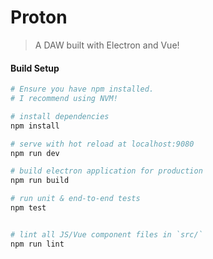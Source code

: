 # Proton

> A DAW built with Electron and Vue!

#### Build Setup

``` bash
# Ensure you have npm installed.
# I recommend using NVM!

# install dependencies
npm install

# serve with hot reload at localhost:9080
npm run dev

# build electron application for production
npm run build

# run unit & end-to-end tests
npm test


# lint all JS/Vue component files in `src/`
npm run lint

```
